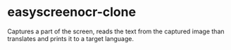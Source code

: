 # easyscreenocr-clone
Captures a part of the screen, reads the text from the captured image than translates and prints it to a target language.
